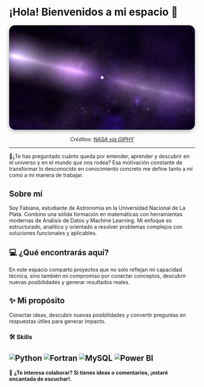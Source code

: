 # ¡Hola! Bienvenidos a mi espacio 👋

<div align="center">
  <img src="assets/space universe GIF by NASA.gif" width="550px" alt="Cosmos" style="border-radius: 16px; box-shadow: 0 4px 12px rgba(0,0,0,0.3);">
</div>

<p align="center">
  <em>Créditos: <a href="https://media2.giphy.com/media/v1.Y2lkPTc5MGI3NjExZnNnaHBmYWtoOXFmd25yMHo5YWRvZnlqOGVqbTc2cTB2d2dsd2h4MyZlcD12MV9pbnRlcm5hbF9naWZfYnlfaWQmY3Q9Zw/l3dj5M4YLaFww31V6/giphy.gif">NASA via GIPHY</a></em>
</p>

---

🔭¿Te has preguntado cuánto queda por entender, aprender y descubrir en el universo y en el mundo que nos rodea? Esa motivación constante de transformar lo desconocido en conocimiento concreto me define tanto a mí como a mi manera de trabajar.
## Sobre mí  
Soy Fabiana, estudiante de Astronomía en la Universidad Nacional de La Plata. Combino una sólida formación en matemáticas con herramientas modernas de Análisis de Datos y Machine Learning. Mi enfoque es estructurado, analítico y orientado a resolver problemas complejos con soluciones funcionales y aplicables.  
## 💻 ¿Qué encontrarás aquí?  
En este espacio comparto proyectos que no solo reflejan mi capacidad técnica, sino también mi compromiso por conectar conceptos, descubrir nuevas posibilidades y generar resultados reales. 
## ✨ Mi propósito
Conectar ideas, descubrir nuevas posibilidades y convertir preguntas en respuestas útiles para generar impacto.
### 🛠 Skills  
![Python](https://img.shields.io/badge/-Python-3776AB?logo=python&logoColor=white&style=flat)
![Fortran](https://img.shields.io/badge/-Fortran-734F96?logo=fortran&logoColor=white&style=flat)
![MySQL](https://img.shields.io/badge/-MySQL-4479A1?logo=mysql&logoColor=white&style=flat)
![Power BI](https://img.shields.io/badge/-Power%20BI-F2C811?logo=powerbi&logoColor=black&style=flat)
---
🤝 **¿Te interesa colaborar? Si tienes ideas o comentarios, ¡estaré encantada de escuchar!.**  
